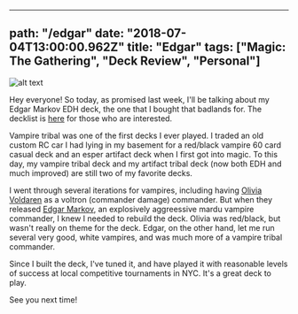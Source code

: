 ---
path: "/edgar"
date: "2018-07-04T13:00:00.962Z"
title: "Edgar"
tags: ["Magic: The Gathering", "Deck Review", "Personal"]
------

![alt text](https://s3.amazonaws.com/a-nerds-word/Edgar.jpeg "Edgar Markov")

Hey everyone! So today, as promised last week, I'll be talking about my Edgar Markov EDH deck, the one that I bought that badlands for. The decklist is [here](https://tappedout.net/mtg-decks/30-06-17-i-vant-to-suck-your-blood/) for those who are interested.

Vampire tribal was one of the first decks I ever played. I traded an old custom RC car I had lying in my basement for a red/black vampire 60 card casual deck and an esper artifact deck when I first got into magic. To this day, my vampire tribal deck and my artifact tribal deck (now both EDH and much improved) are still two of my favorite decks.

I went through several iterations for vampires, including having [Olivia Voldaren](http://gatherer.wizards.com/Pages/Card/Details.aspx?multiverseid=247235) as a voltron (commander damage) commander. But when they released [Edgar Markov](http://gatherer.wizards.com/Pages/Card/Details.aspx?name=Edgar%20Markov), an explosively aggreessive mardu vampire commander, I knew I needed to rebuild the deck. Olivia was red/black, but wasn't really on theme for the deck. Edgar, on the other hand, let me run several very good, white vampires, and was much more of a vampire tribal commander.

Since I built the deck, I've tuned it, and have played it with reasonable levels of success at local competitive tournaments in NYC. It's a great deck to play.

See you next time!